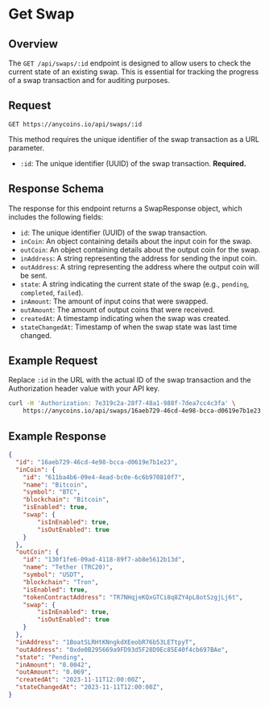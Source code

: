 # Get Swap

## Overview

The `GET /api/swaps/:id` endpoint is designed to allow users to check the current state of an existing swap. This is essential for tracking the progress of a swap transaction and for auditing purposes.

## Request

```plaintext
GET https://anycoins.io/api/swaps/:id
```

This method requires the unique identifier of the swap transaction as a URL parameter.

- `:id`: The unique identifier (UUID) of the swap transaction. **Required.**

## Response Schema

The response for this endpoint returns a SwapResponse object, which includes the following fields:

- `id`: The unique identifier (UUID) of the swap transaction.
- `inCoin`: An object containing details about the input coin for the swap.
- `outCoin`: An object containing details about the output coin for the swap.
- `inAddress`: A string representing the address for sending the input coin.
- `outAddress`: A string representing the address where the output coin will be sent.
- `state`: A string indicating the current state of the swap (e.g., `pending`, `completed`, `failed`).
- `inAmount`: The amount of input coins that were swapped.
- `outAmount`: The amount of output coins that were received.
- `createdAt`: A timestamp indicating when the swap was created.
- `stateChangedAt`: Timestamp of when the swap state was last time changed.

## Example Request

Replace `:id` in the URL with the actual ID of the swap transaction and the Authorization header value with your API key.

```bash
curl -H 'Authorization: 7e319c2a-28f7-48a1-988f-7dea7cc4c3fa' \
    https://anycoins.io/api/swaps/16aeb729-46cd-4e98-bcca-d0619e7b1e23
```

## Example Response

```json
{
  "id": "16aeb729-46cd-4e98-bcca-d0619e7b1e23",
  "inCoin": {
    "id": "611ba4b6-09e4-4ead-bc0e-6c6b970810f7",
    "name": "Bitcoin",
    "symbol": "BTC",
    "blockchain": "Bitcoin",
    "isEnabled": true,
    "swap": {
        "isInEnabled": true,
        "isOutEnabled": true
    }
  },
  "outCoin": {
    "id": "130f1fe6-09ad-4118-89f7-ab8e5612b13d",
    "name": "Tether (TRC20)",
    "symbol": "USDT",
    "blockchain": "Tron",
    "isEnabled": true,
    "tokenContractAddress": "TR7NHqjeKQxGTCi8q8ZY4pL8otSzgjLj6t",
    "swap": {
        "isInEnabled": true,
        "isOutEnabled": true
    }
  },
  "inAddress": "1BoatSLRHtKNngkdXEeobR76b53LETtpyT",
  "outAddress": "0xde0B295669a9FD93d5F28D9Ec85E40f4cb697BAe",
  "state": "Pending",
  "inAmount": "0.0042",
  "outAmount": "0.069",
  "createdAt": "2023-11-11T12:00:00Z",
  "stateChangedAt": "2023-11-11T12:00:00Z",
}
```
